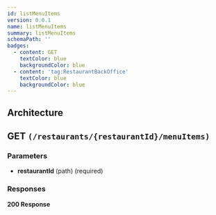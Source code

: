 ```yaml
---
id: listMenuItems
version: 0.0.1
name: listMenuItems
summary: listMenuItems
schemaPath: ''
badges:
  - content: GET
    textColor: blue
    backgroundColor: blue
  - content: 'tag:RestaurantBackOffice'
    textColor: blue
    backgroundColor: blue
---
```

## Architecture
<NodeGraph />



## GET `(/restaurants/{restaurantId}/menuItems)`

### Parameters
- **restaurantId** (path) (required)




### Responses
**200 Response**
<SchemaViewer file="response-200.json" maxHeight="500" id="response-200" />

